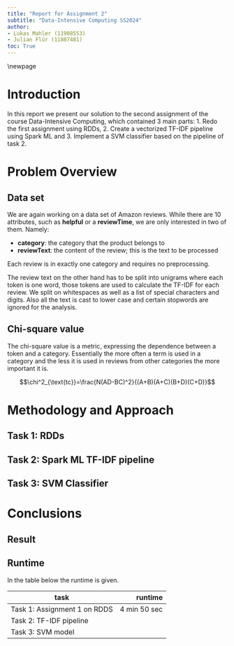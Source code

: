```yaml
---
title: "Report for Assignment 2"
subtitle: "Data-Intensive Computing SS2024"
author:
- Lukas Mahler (11908553)
- Julian Flür (11807481)
toc: True
---
```


\newpage

# Introduction
In this report we present our solution to the second assignment of the course Data-Intensive Computing,
which contained 3 main parts: 1. Redo the first assignment using RDDs, 2. Create a vectorized TF-IDF pipeline
using Spark ML and 3. Implement a SVM classifier based on the pipeline of task 2.

# Problem Overview

## Data set

We are again working on a data set of Amazon reviews.
While there are 10 attributes, such as **helpful** or a **reviewTime**, we are only interested in two of them.
Namely:

- **category**: the category that the product belongs to
- **reviewText**: the content of the review; this is the text to be processed

Each review is in exactly one category and requires no preprocessing.

The review text on the other hand has to be split into unigrams where each token is one word, those
 tokens are used to calculate the TF-IDF for each review.
We split on whitespaces as well as a list of special characters and digits.
Also all the text is cast to lower case and certain stopwords are ignored for the analysis.

## Chi-square value

The chi-square value is a metric, expressing the dependence between a token and a category.
Essentially the more often a term is used in a category and the less it is used in reviews from other categories the more important it is.

$$\chi^2_{\text{tc}}=\frac{N(AD-BC)^2}{(A+B)(A+C)(B+D)(C+D)}$$

# Methodology and Approach



## Task 1: RDDs


## Task 2: Spark ML TF-IDF pipeline



## Task 3: SVM Classifier


# Conclusions


## Result



## Runtime

In the table below the runtime is given.

| task                           | runtime           |
|--------------------------------|------------------:|
| Task 1: Assignment 1 on RDDS   | 4 min 50 sec      |
| Task 2: TF-IDF pipeline        |                   |
| Task 3: SVM model              |                   |
